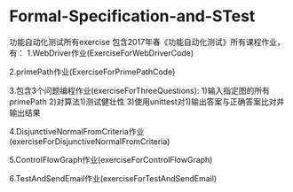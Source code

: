# Formal-Specification-and-STest
功能自动化测试所有exercise
包含2017年春《功能自动化测试》所有课程作业，有：
  1.WebDriver作业(ExerciseForWebDriverCode)
  
  2.primePath作业(ExerciseForPrimePathCode)
  
  3.包含3个问题编程作业(exerciseForThreeQuestions):
    1)输入指定图的所有primePath
    2)对算法1)测试健壮性
    3)使用unittest对1)输出答案与正确答案比对并输出结果
    
  4.DisjunctiveNormalFromCriteria作业(exerciseForDisjunctiveNormalFromCriteria)
  
  5.ControlFlowGraph作业(exerciseForControlFlowGraph)
  
  6.TestAndSendEmail作业(exerciseForTestAndSendEmail)
   

